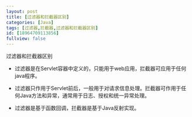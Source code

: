 ```yaml
---
layout: post
title: [过滤器和拦截器区别]
categories: [Java]
tags: [过滤器,拦截器,过滤器和拦截器区别]
id: [18964709113856]
fullview: false
---
```


过滤器和拦截器区别

* 过滤器是在Servlet容器中定义的，只能用于web应用，拦截器可应用于任何java程序。

* 过滤器只作用于Servlet前后，一般用于对请求信息处理。拦截器可作用于任何Java方法和异常，通常用于日志、授权和统一异常处理。

* 过滤器是基于函数回调，拦截器是基于Java反射实现。



